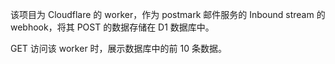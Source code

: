 该项目为 Cloudflare 的 worker，作为 postmark 邮件服务的 Inbound stream 的 webhook，将其 POST 的数据存储在 D1 数据库中。

GET 访问该 worker 时，展示数据库中的前 10 条数据。